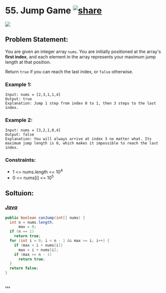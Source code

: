 # 55. Jump Game [![share]](https://leetcode.com/problems/jump-game)

![][medium]

## Problem Statement:

You are given an integer array `nums`. You are initially positioned at the array's **first index**, and each element in the array represents your maximum jump length at that position.

Return `true` if you can reach the last index, or `false` otherwise.

### Example 1:

```
Input: nums = [2,3,1,1,4]
Output: true
Explanation: Jump 1 step from index 0 to 1, then 3 steps to the last index.
```

### Example 2:

```
Input: nums = [3,2,1,0,4]
Output: false
Explanation: You will always arrive at index 3 no matter what. Its maximum jump length is 0, which makes it impossible to reach the last index.
```

### Constraints:

- 1 <= nums.length <= 10<sup>4</sup>
- 0 <= nums[i] <= 10<sup>5</sup>

## Soltuion:

### [_Java_](./JumpGame.java)

```java
public boolean canJump(int[] nums) {
  int n = nums.length,
      max = 0;
  if (n == 1)
    return true;
  for (int i = 0; i < n - 1 && max >= i; i++) {
    if (max < i + nums[i])
      max = i + nums[i];
    if (max >= n - 1)
      return true;
  }
  return false;
}
```

### [_..._]()

```

```

<!----------------------------------{ link }--------------------------------->

[share]: https://img.icons8.com/external-anggara-blue-anggara-putra/20/000000/external-share-user-interface-basic-anggara-blue-anggara-putra-2.png
[easy]: https://img.shields.io/badge/Difficulty-Easy-bright.svg
[medium]: https://img.shields.io/badge/Difficulty-Medium-yellow.svg
[hard]: https://img.shields.io/badge/Difficulty-Hard-red.svg
